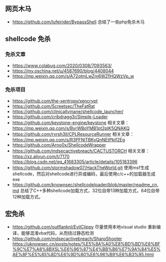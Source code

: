 ## 网页木马
- https://github.com/lufeirider/BypassShell  总结了一些php免杀木马





## shellcode 免杀
### 免杀文章
- https://www.colabug.com/2020/0308/7093563/
- https://my.oschina.net/u/4587690/blog/4408044
- https://mp.weixin.qq.com/s/A72otmLwZm6WZfHQWzVp_w
### 免杀项目
- https://github.com/the-xentropy/xencrypt
- https://github.com/Screetsec/TheFatRat
- https://github.com/clinicallyinane/shellcode_launcher/
- https://github.com/cribdragg3r/Simple-Loader
- https://github.com/keystone-engine/keystone     相关文章：https://mp.weixin.qq.com/s/ByrWBoYMB1pt2pIK5QNAKQ
- https://github.com/rvrsh3ll/CPLResourceRunner   相关文章：https://mp.weixin.qq.com/s/R3PFNlTBKvQnNEtPkif2Eg
- https://github.com/Arno0x/ShellcodeWrapper
- https://github.com/mdsecactivebreach/CACTUSTORCH   相关文章：https://xz.aliyun.com/t/7170    https://blog.csdn.net/qq_41683305/article/details/105183396
- https://github.com/stormshadow07/HackTheWorld.git   使用msf生成shellcode，然后对shellcode进行异或编码，最后使用c/c++的加载器生成exe
- https://github.com/knownsec/shellcodeloader/blob/master/readme_cn.md   总结了C++多种shellcode加载方式，32位自带13种加载方式，64位自带12种加载方式。

## 宏免杀
- https://github.com/outflanknl/EvilClippy   尽量使用本地visual studio 重新编译，能够混淆vba代码，从而绕过静态检测
- https://github.com/mdsecactivebreach/SharpShooter   https://uknowsec.cn/posts/notes/%E5%8A%A0%E8%BD%BD%E8%BF%9C%E7%A8%8BXSL%E6%96%87%E4%BB%B6%E7%9A%84%E5%AE%8F%E5%85%8D%E6%9D%80%E6%96%B9%E6%B3%95.html

